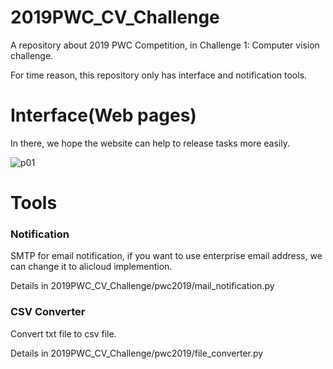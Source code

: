# 2019PWC_CV_Challenge
A repository about 2019 PWC Competition, in Challenge 1: Computer vision challenge.

For time reason, this repository only has interface and notification tools.



# Interface(Web pages)

In there, we hope the website can help to release tasks more easily.

![p01](/Users/haomao/Documents/Git/2019PWC_CV_Challenge/readme_source/p01.png)



# Tools

### Notification

SMTP for email notification, if you want to use enterprise email address, we can change it to alicloud implemention.

Details in 2019PWC_CV_Challenge/pwc2019/mail_notification.py

### CSV Converter

Convert txt file to csv file.

Details in 2019PWC_CV_Challenge/pwc2019/file_converter.py